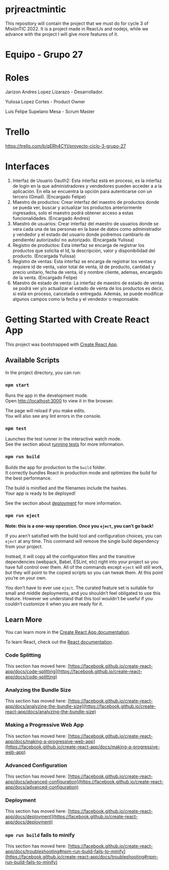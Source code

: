 # prjreactmintic
This repository will contain the project that we must do for cycle 3 of MisiónTIC 2022. It is a project made in ReactJs and nodejs, while we advance with the project I will give more features of it.

# Equipo - Grupo 27

# Roles
Jarizon Andres Lopez Lizarazo - Desarrollador.

Yulissa Lopez Cortes - Product Owner

Luis Felipe Supelano Mesa - Scrum Master

# Trello
https://trello.com/b/qERh4CYl/proyecto-ciclo-3-grupo-27

# Interfaces
1. Interfaz de Usuario Oauth2: Esta interfaz está en proceso, es la interfaz de login en la que administradores y vendedores pueden acceder a a la aplicación. En ella se encuentra la opción para autenticarse con un tercero (Gmail). (Encargado Felipe)
2. Maestro de productos: Crear interfaz del maestro de productos donde se pueda ver, buscar y actualizar los productos anteriormente ingresados, solo el maestro podrá obtener acceso a estas funcionalidades. (Encargado Andres)
3. Maestro de usuarios: Crear interfaz del maestro de usuarios donde se vera cada una de las personas en la base de datos como administrador y vendedor y el estado del usuario donde podremos cambiarlo de pendiente/ autorizado/ no autorizado. (Encargada Yulissa)
4. Registro de productos: Esta interfaz se encarga de registrar los productos que solicita el Id, la descripción, valor y disponibilidad del producto. (Encargada Yulissa)
5. Registro de ventas: Esta interfaz se encarga de registrar los ventas y requiere id de venta, valor total de venta, id de producto, cantidad y precio unitario, fecha de venta, id y nombre cliente, ademas, encargado de la venta. (Encargado Felipe)
6. Maestro de estado de venta: La interfaz de maestro de estado de ventas se podrá ver y/o actualizar el estado de venta de los productos es decir, si está en proceso, cancelada o entregada. Además, se puede modificar algunos campos como la fecha y el vendedor o responsable.

# Getting Started with Create React App

This project was bootstrapped with [Create React App](https://github.com/facebook/create-react-app).

## Available Scripts

In the project directory, you can run:

### `npm start`

Runs the app in the development mode.\
Open [http://localhost:3000](http://localhost:3000) to view it in the browser.

The page will reload if you make edits.\
You will also see any lint errors in the console.

### `npm test`

Launches the test runner in the interactive watch mode.\
See the section about [running tests](https://facebook.github.io/create-react-app/docs/running-tests) for more information.

### `npm run build`

Builds the app for production to the `build` folder.\
It correctly bundles React in production mode and optimizes the build for the best performance.

The build is minified and the filenames include the hashes.\
Your app is ready to be deployed!

See the section about [deployment](https://facebook.github.io/create-react-app/docs/deployment) for more information.

### `npm run eject`

**Note: this is a one-way operation. Once you `eject`, you can’t go back!**

If you aren’t satisfied with the build tool and configuration choices, you can `eject` at any time. This command will remove the single build dependency from your project.

Instead, it will copy all the configuration files and the transitive dependencies (webpack, Babel, ESLint, etc) right into your project so you have full control over them. All of the commands except `eject` will still work, but they will point to the copied scripts so you can tweak them. At this point you’re on your own.

You don’t have to ever use `eject`. The curated feature set is suitable for small and middle deployments, and you shouldn’t feel obligated to use this feature. However we understand that this tool wouldn’t be useful if you couldn’t customize it when you are ready for it.

## Learn More

You can learn more in the [Create React App documentation](https://facebook.github.io/create-react-app/docs/getting-started).

To learn React, check out the [React documentation](https://reactjs.org/).

### Code Splitting

This section has moved here: [https://facebook.github.io/create-react-app/docs/code-splitting](https://facebook.github.io/create-react-app/docs/code-splitting)

### Analyzing the Bundle Size

This section has moved here: [https://facebook.github.io/create-react-app/docs/analyzing-the-bundle-size](https://facebook.github.io/create-react-app/docs/analyzing-the-bundle-size)

### Making a Progressive Web App

This section has moved here: [https://facebook.github.io/create-react-app/docs/making-a-progressive-web-app](https://facebook.github.io/create-react-app/docs/making-a-progressive-web-app)

### Advanced Configuration

This section has moved here: [https://facebook.github.io/create-react-app/docs/advanced-configuration](https://facebook.github.io/create-react-app/docs/advanced-configuration)

### Deployment

This section has moved here: [https://facebook.github.io/create-react-app/docs/deployment](https://facebook.github.io/create-react-app/docs/deployment)

### `npm run build` fails to minify

This section has moved here: [https://facebook.github.io/create-react-app/docs/troubleshooting#npm-run-build-fails-to-minify](https://facebook.github.io/create-react-app/docs/troubleshooting#npm-run-build-fails-to-minify)
